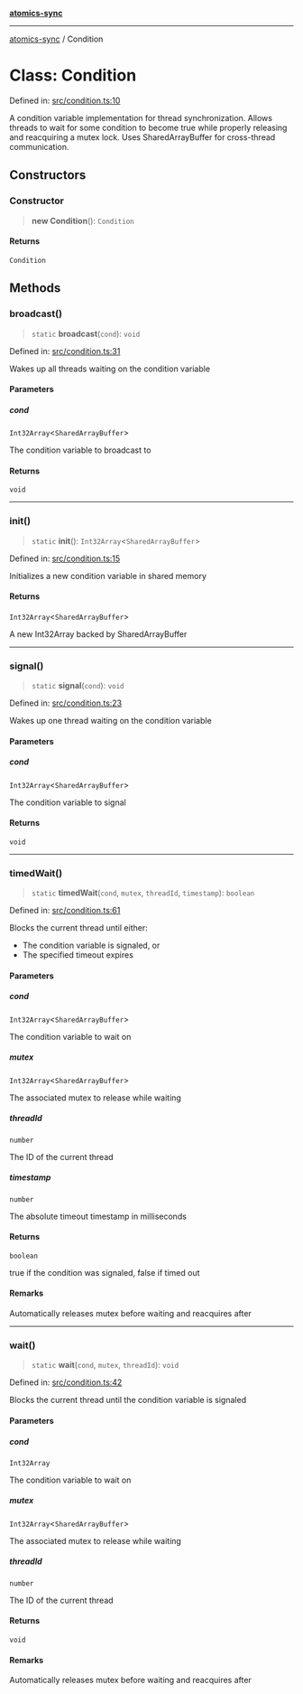 [**atomics-sync**](../README.md)

***

[atomics-sync](../README.md) / Condition

# Class: Condition

Defined in: [src/condition.ts:10](https://github.com/slavamuravey/atomics-sync/blob/75e5db5e81c583024857ae60b2746ded23c99a17/src/condition.ts#L10)

A condition variable implementation for thread synchronization.
Allows threads to wait for some condition to become true while properly releasing
and reacquiring a mutex lock. Uses SharedArrayBuffer for cross-thread communication.

## Constructors

### Constructor

> **new Condition**(): `Condition`

#### Returns

`Condition`

## Methods

### broadcast()

> `static` **broadcast**(`cond`): `void`

Defined in: [src/condition.ts:31](https://github.com/slavamuravey/atomics-sync/blob/75e5db5e81c583024857ae60b2746ded23c99a17/src/condition.ts#L31)

Wakes up all threads waiting on the condition variable

#### Parameters

##### cond

`Int32Array`\<`SharedArrayBuffer`\>

The condition variable to broadcast to

#### Returns

`void`

***

### init()

> `static` **init**(): `Int32Array`\<`SharedArrayBuffer`\>

Defined in: [src/condition.ts:15](https://github.com/slavamuravey/atomics-sync/blob/75e5db5e81c583024857ae60b2746ded23c99a17/src/condition.ts#L15)

Initializes a new condition variable in shared memory

#### Returns

`Int32Array`\<`SharedArrayBuffer`\>

A new Int32Array backed by SharedArrayBuffer

***

### signal()

> `static` **signal**(`cond`): `void`

Defined in: [src/condition.ts:23](https://github.com/slavamuravey/atomics-sync/blob/75e5db5e81c583024857ae60b2746ded23c99a17/src/condition.ts#L23)

Wakes up one thread waiting on the condition variable

#### Parameters

##### cond

`Int32Array`\<`SharedArrayBuffer`\>

The condition variable to signal

#### Returns

`void`

***

### timedWait()

> `static` **timedWait**(`cond`, `mutex`, `threadId`, `timestamp`): `boolean`

Defined in: [src/condition.ts:61](https://github.com/slavamuravey/atomics-sync/blob/75e5db5e81c583024857ae60b2746ded23c99a17/src/condition.ts#L61)

Blocks the current thread until either:
- The condition variable is signaled, or
- The specified timeout expires

#### Parameters

##### cond

`Int32Array`\<`SharedArrayBuffer`\>

The condition variable to wait on

##### mutex

`Int32Array`\<`SharedArrayBuffer`\>

The associated mutex to release while waiting

##### threadId

`number`

The ID of the current thread

##### timestamp

`number`

The absolute timeout timestamp in milliseconds

#### Returns

`boolean`

true if the condition was signaled, false if timed out

#### Remarks

Automatically releases mutex before waiting and reacquires after

***

### wait()

> `static` **wait**(`cond`, `mutex`, `threadId`): `void`

Defined in: [src/condition.ts:42](https://github.com/slavamuravey/atomics-sync/blob/75e5db5e81c583024857ae60b2746ded23c99a17/src/condition.ts#L42)

Blocks the current thread until the condition variable is signaled

#### Parameters

##### cond

`Int32Array`

The condition variable to wait on

##### mutex

`Int32Array`\<`SharedArrayBuffer`\>

The associated mutex to release while waiting

##### threadId

`number`

The ID of the current thread

#### Returns

`void`

#### Remarks

Automatically releases mutex before waiting and reacquires after
